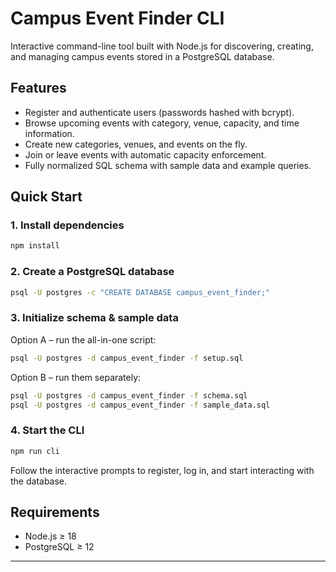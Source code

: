 # Campus Event Finder CLI

Interactive command-line tool built with Node.js for discovering, creating, and managing campus events stored in a PostgreSQL database.

## Features

- Register and authenticate users (passwords hashed with bcrypt).
- Browse upcoming events with category, venue, capacity, and time information.
- Create new categories, venues, and events on the fly.
- Join or leave events with automatic capacity enforcement.
- Fully normalized SQL schema with sample data and example queries.

## Quick Start

### 1. Install dependencies

```bash
npm install
```

### 2. Create a PostgreSQL database

```bash
psql -U postgres -c "CREATE DATABASE campus_event_finder;"
```

### 3. Initialize schema & sample data

Option A – run the all-in-one script:

```bash
psql -U postgres -d campus_event_finder -f setup.sql
```

Option B – run them separately:

```bash
psql -U postgres -d campus_event_finder -f schema.sql
psql -U postgres -d campus_event_finder -f sample_data.sql
```


### 4. Start the CLI

```bash
npm run cli
```

Follow the interactive prompts to register, log in, and start interacting with the database.

## Requirements

- Node.js ≥ 18
- PostgreSQL ≥ 12

---